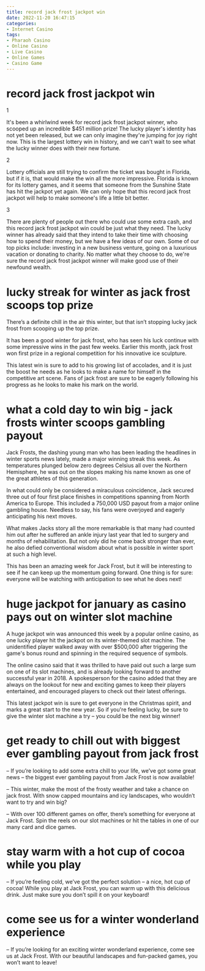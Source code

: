 ```yaml
---
title: record jack frost jackpot win
date: 2022-11-20 16:47:15
categories:
- Internet Casino
tags:
- Pharaoh Casino
- Online Casino
- Live Casino
- Online Games
- Casino Game
---
```



#  record jack frost jackpot win

1

It's been a whirlwind week for record jack frost jackpot winner, who scooped up an incredible $451 million prize! The lucky player's identity has not yet been released, but we can only imagine they're jumping for joy right now. This is the largest lottery win in history, and we can't wait to see what the lucky winner does with their new fortune.

2

Lottery officials are still trying to confirm the ticket was bought in Florida, but if it is, that would make the win all the more impressive. Florida is known for its lottery games, and it seems that someone from the Sunshine State has hit the jackpot yet again. We can only hope that this record jack frost jackpot will help to make someone's life a little bit better.

3

There are plenty of people out there who could use some extra cash, and this record jack frost jackpot win could be just what they need. The lucky winner has already said that they intend to take their time with choosing how to spend their money, but we have a few ideas of our own. Some of our top picks include: investing in a new business venture, going on a luxurious vacation or donating to charity. No matter what they choose to do, we're sure the record jack frost jackpot winner will make good use of their newfound wealth.

#  lucky streak for winter as jack frost scoops top prize

There’s a definite chill in the air this winter, but that isn’t stopping lucky jack frost from scooping up the top prize.

It has been a good winter for jack frost, who has seen his luck continue with some impressive wins in the past few weeks. Earlier this month, jack frost won first prize in a regional competition for his innovative ice sculpture.

This latest win is sure to add to his growing list of accolades, and it is just the boost he needs as he looks to make a name for himself in the competitive art scene. Fans of jack frost are sure to be eagerly following his progress as he looks to make his mark on the world.

#  what a cold day to win big - jack frosts winter scoops gambling payout

Jack Frosts, the dashing young man who has been leading the headlines in winter sports news lately, made a major winning streak this week. As temperatures plunged below zero degrees Celsius all over the Northern Hemisphere, he was out on the slopes making his name known as one of the great athletes of this generation.

In what could only be considered a miraculous coincidence, Jack secured three out of four first place finishes in competitions spanning from North America to Europe. This included a 750,000 USD payout from a major online gambling house. Needless to say, his fans were overjoyed and eagerly anticipating his next moves.

What makes Jacks story all the more remarkable is that many had counted him out after he suffered an ankle injury last year that led to surgery and months of rehabilitation. But not only did he come back stronger than ever, he also defied conventional wisdom about what is possible in winter sport at such a high level.

This has been an amazing week for Jack Frost, but it will be interesting to see if he can keep up the momentum going forward. One thing is for sure: everyone will be watching with anticipation to see what he does next!

#  huge jackpot for january as casino pays out on winter slot machine

A huge jackpot win was announced this week by a popular online casino, as one lucky player hit the jackpot on its winter-themed slot machine. The unidentified player walked away with over $500,000 after triggering the game's bonus round and spinning in the required sequence of symbols.

The online casino said that it was thrilled to have paid out such a large sum on one of its slot machines, and is already looking forward to another successful year in 2018. A spokesperson for the casino added that they are always on the lookout for new and exciting games to keep their players entertained, and encouraged players to check out their latest offerings.

This latest jackpot win is sure to get everyone in the Christmas spirit, and marks a great start to the new year. So if you're feeling lucky, be sure to give the winter slot machine a try – you could be the next big winner!

#  get ready to chill out with biggest ever gambling payout from jack frost

– If you’re looking to add some extra chill to your life, we’ve got some great news – the biggest ever gambling payout from Jack Frost is now available!

– This winter, make the most of the frosty weather and take a chance on jack frost. With snow capped mountains and icy landscapes, who wouldn’t want to try and win big?

– With over 100 different games on offer, there’s something for everyone at Jack Frost. Spin the reels on our slot machines or hit the tables in one of our many card and dice games.

# stay warm with a hot cup of cocoa while you play

– If you’re feeling cold, we’ve got the perfect solution – a nice, hot cup of cocoa! While you play at Jack Frost, you can warm up with this delicious drink. Just make sure you don’t spill it on your keyboard!

# come see us for a winter wonderland experience

– If you’re looking for an exciting winter wonderland experience, come see us at Jack Frost. With our beautiful landscapes and fun-packed games, you won’t want to leave!